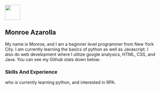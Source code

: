 <img src="https://user-images.githubusercontent.com/128243732/226128844-23856c6e-6f2f-43d5-8ab4-ff9ecc3bd83f.gif" width="50"></h2>
## Monroe Azarolla 
My name is Monroe, and I am a beginner level programmer from New York City. I am currently learning the basics of python as well as Javascript. I also do web development where I ulitize google analysics, HTML, CSS, and Java. You can see my Github stats down below: 

### Skills And Experience





who is currently learning python, and interested in RPA. 


